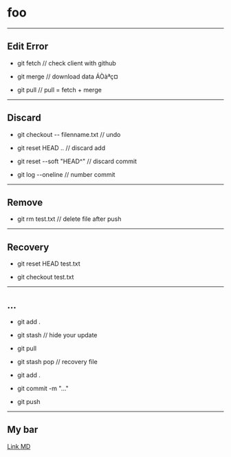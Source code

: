 # foo
___
## Edit Error

* git fetch // check client with github

* git merge // download data ÁÒàªç¤

* git pull // pull = fetch + merge

___

## Discard

* git checkout -- filenname.txt // undo

* git reset HEAD .. // discard add

* git reset --soft "HEAD^" // discard commit

* git log --oneline // number commit

___

## Remove

* git rm test.txt // delete file after push

___

## Recovery

* git reset HEAD test.txt

* git checkout test.txt

___

## ...

* git add .

* git stash // hide your update

* git pull

* git stash pop // recovery file

* git add .

* git commit -m "..."

* git push
___
## My bar
[Link MD](https://github.com/adam-p/markdown-here/wiki/Markdown-Cheatsheet)
